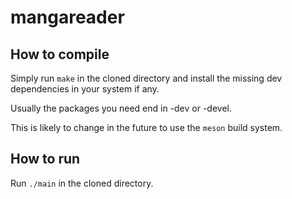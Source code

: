 # mangareader

## How to compile

Simply run `make` in the cloned directory and install the missing dev dependencies in your system if any.

Usually the packages you need end in -dev or -devel.

This is likely to change in the future to use the `meson` build system.

## How to run

Run `./main` in the cloned directory.